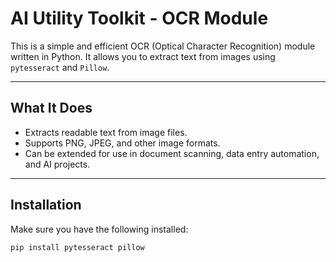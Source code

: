 # AI Utility Toolkit - OCR Module

This is a simple and efficient OCR (Optical Character Recognition) module written in Python. It allows you to extract text from images using `pytesseract` and `Pillow`.

---

## What It Does

- Extracts readable text from image files.
- Supports PNG, JPEG, and other image formats.
- Can be extended for use in document scanning, data entry automation, and AI projects.

---

## Installation

Make sure you have the following installed:

```bash
pip install pytesseract pillow
